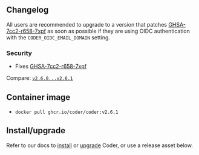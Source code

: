 ## Changelog

All users are recommended to upgrade to a version that patches
[GHSA-7cc2-r658-7xpf](https://github.com/onchainengineering/hmi-computer/security/advisories/GHSA-7cc2-r658-7xpf)
as soon as possible if they are using OIDC authentication with the
`CODER_OIDC_EMAIL_DOMAIN` setting.

### Security

- Fixes [GHSA-7cc2-r658-7xpf](https://github.com/onchainengineering/hmi-computer/security/advisories/GHSA-7cc2-r658-7xpf)

Compare: [`v2.6.0...v2.6.1`](https://github.com/onchainengineering/hmi-computer/compare/v2.6.0...v2.6.1)

## Container image

- `docker pull ghcr.io/coder/coder:v2.6.1`

## Install/upgrade

Refer to our docs to [install](https://coder.com/docs/install) or [upgrade](https://coder.com/docs/admin/upgrade) Coder, or use a release asset below.
